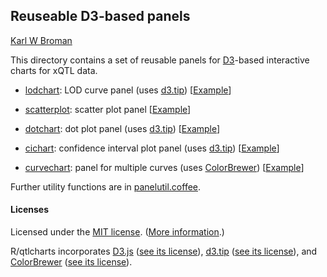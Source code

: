 ## Reuseable D3-based panels

[Karl W Broman](http://www.biostat.wisc.edu/~kbroman)

This directory contains a set of reusable panels for
[D3](http://d3js.org)-based interactive charts for xQTL data.

- [lodchart](inst/panels/lodchart): LOD curve panel
  (uses [d3.tip](http://github.com/Caged/d3-tip))
  \[[Example](http://www.biostat.wisc.edu/~kbroman/D3/panels/lodchart/test)\]
  
- [scatterplot](inst/panels/scatterplot): scatter plot panel
  \[[Example](http://www.biostat.wisc.edu/~kbroman/D3/panels/scatterplot/test)\]

- [dotchart](inst/panels/dotchart): dot plot panel
  (uses [d3.tip](http://github.com/Caged/d3-tip))
  \[[Example](http://www.biostat.wisc.edu/~kbroman/D3/panels/dotchart/test)\]

- [cichart](inst/panels/cichart): confidence interval plot panel
  (uses [d3.tip](http://github.com/Caged/d3-tip))
  \[[Example](http://www.biostat.wisc.edu/~kbroman/D3/panels/cichart/test)\]

- [curvechart](inst/panels/curvechart): panel for multiple curves
  (uses [ColorBrewer](http://colorbrewer2.org))
  \[[Example](http://www.biostat.wisc.edu/~kbroman/D3/panels/curvechart/test)\]

Further utility functions are in [panelutil.coffee](panelutil.coffee).

#### Licenses

Licensed under the [MIT license](LICENSE). ([More information](http://en.wikipedia.org/wiki/MIT_License).)

R/qtlcharts incorporates [D3.js](http://d3js.org)
([see its license](../d3/LICENSE)),
[d3.tip](http://github.com/Caged/d3-tip)
([see its license](../d3-tip/LICENSE)), and
[ColorBrewer](http://colorbrewer2.org) ([see its license](../colorbrewer/LICENSE)).

